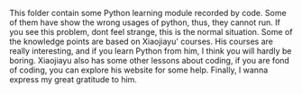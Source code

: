 
  This folder contain some Python learning module recorded by code. Some of them have show the wrong usages of python, thus, they cannot run. If you see this problem, dont feel strange, this is the normal situation. 
  Some of the knowledge points are based on Xiaojiayu' courses. His courses are really interesting, and if you learn Python from him, I think you will hardly be boring. Xiaojiayu also has some other lessons about coding, if you are fond of coding, you can explore his website for some help. Finally, I wanna express my great gratitude to him.

